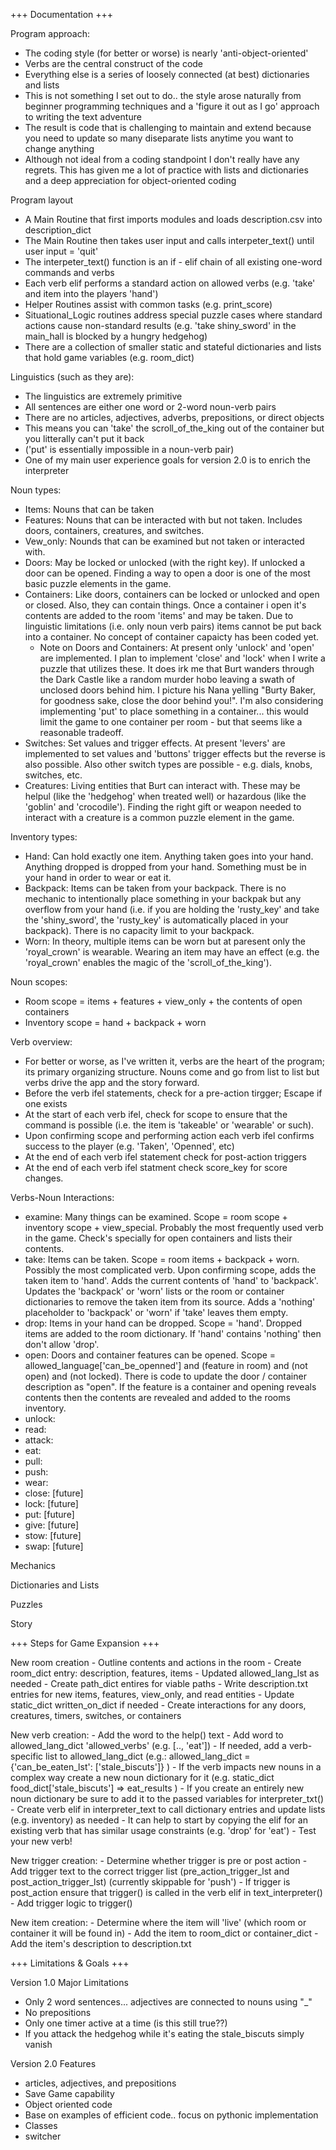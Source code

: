 +++ Documentation +++

Program approach:
- The coding style (for better or worse) is nearly 'anti-object-oriented'
- Verbs are the central construct of the code
- Everything else is a series of loosely connected (at best) dictionaries and lists
- This is not something I set out to do.. the style arose naturally from beginner programming techniques and a 'figure it out as I go' approach to writing the text adventure
- The result is code that is challenging to maintain and extend because you need to update so many diseparate lists anytime you want to change anything
- Although not ideal from a coding standpoint I don't really have any regrets. This has given me a lot of practice with lists and dictionaries and a deep appreciation for object-oriented coding

Program layout
- A Main Routine that first imports modules and loads description.csv into description_dict
- The Main Routine then takes user input and calls interpeter_text() until user input = 'quit'
- The interpeter_text() function is an if - elif chain of all existing one-word commands and verbs
- Each verb elif performs a standard action on allowed verbs (e.g. 'take' and item into the players 'hand')
- Helper Routines assist with common tasks (e.g. print_score)
- Situational_Logic routines address special puzzle cases where standard actions cause non-standard results (e.g. 'take shiny_sword' in the main_hall is blocked by a hungry hedgehog)
- There are a collection of smaller static and stateful dictionaries and lists that hold game variables (e.g. room_dict)

Linguistics (such as they are):
- The linguistics are extremely primitive
- All sentences are either one word or 2-word noun-verb pairs
- There are no articles, adjectives, adverbs, prepositions, or direct objects
- This means you can 'take' the scroll_of_the_king out of the container but you litterally can't put it back
- ('put' is essentially impossible in a noun-verb pair)
- One of my main user experience goals for version 2.0 is to enrich the interpreter

Noun types:
- Items: Nouns that can be taken
- Features: Nouns that can be interacted with but not taken. Includes doors, containers, creatures, and switches.
- Vew_only: Nounds that can be examined but not taken or interacted with.
- Doors: May be locked or unlocked (with the right key). If unlocked a door can be opened. Finding a way to open a door is one of the most basic puzzle elements in the game.
- Containers: Like doors, containers can be locked or unlocked and open or closed. Also, they can contain things. Once a container i open it's contents are added to the room 'items' and may be taken. Due to linguistic limitations (i.e. only noun verb pairs) items cannot be put back into a container. No concept of container capaicty has been coded yet.
	- Note on Doors and Containers: At present only 'unlock' and 'open' are implemented. I plan to implement 'close' and 'lock' when I write a puzzle that utilizes these. It does irk me that Burt wanders through the Dark Castle like a random murder hobo leaving a swath of unclosed doors behind him. I picture his Nana yelling "Burty Baker, for goodness sake, close the door behind you!". I'm also considering implementing 'put' <item> to place something in a container... this would limit the game to one container per room - but that seems like a reasonable tradeoff.
- Switches: Set values and trigger effects. At present 'levers' are implemented to set values and 'buttons' trigger effects but the reverse is also possible. Also other switch types are possible - e.g. dials, knobs, switches, etc.
- Creatures: Living entities that Burt can interact with. These may be helpul (like the 'hedgehog' when treated well) or hazardous (like the 'goblin' and 'crocodile'). Finding the right gift or weapon needed to interact with a creature is a common puzzle element in the game.

Inventory types:
- Hand: Can hold exactly one item. Anything taken goes into your hand. Anything dropped is dropped from your hand. Something must be in your hand in order to wear or eat it.
- Backpack: Items can be taken from your backpack. There is no mechanic to intentionally place something in your backpak but any overflow from your hand (i.e. if you are holding the 'rusty_key' and take the 'shiny_sword', the 'rusty_key' is automatically placed in your backpack). There is no capacity limit to your backpack.
- Worn: In theory, multiple items can be worn but at paresent only the 'royal_crown' is wearable. Wearing an item may have an effect (e.g. the 'royal_crown' enables the magic of the 'scroll_of_the_king').

Noun scopes:
- Room scope = items + features + view_only + the contents of open containers
- Inventory scope = hand + backpack + worn

Verb overview:
- For better or worse, as I've written it, verbs are the heart of the program; its primary organizing structure. Nouns come and go from list to list but verbs drive the app and the story forward.
- Before the verb ifel statements, check for a pre-action tirgger; Escape if one exists
- At the start of each verb ifel, check for scope to ensure that the command is possible (i.e. the item is 'takeable' or 'wearable' or such).
- Upon confirming scope and performing action each verb ifel confirms success to the player (e.g. 'Taken', 'Openned', etc)
- At the end of each verb ifel statement check for post-action triggers
- At the end of each verb ifel statment check score_key for score changes.

Verbs-Noun Interactions:
- examine: Many things can be examined. Scope = room scope + inventory scope + view_special. Probably the most frequently used verb in the game. Check's specially for open containers and lists their contents.
- take: Items can be taken. Scope = room items + backpack + worn. Possibly the most complicated verb. Upon confirming scope, adds the taken item to 'hand'. Adds the current contents of 'hand' to 'backpack'. Updates the 'backpack' or 'worn' lists or the room or container dictionaries to remove the taken item from its source.  Adds a 'nothing' placeholder to 'backpack' or 'worn' if 'take' leaves them empty.
- drop: Items in your hand can be dropped. Scope = 'hand'. Dropped items are added to the room dictionary. If 'hand' contains 'nothing' then don't allow 'drop'.
- open: Doors and container features can be opened. Scope = allowed_language['can_be_openned'] and (feature in room) and (not open) and (not locked). There is code to update the door / container description as "open". If the feature is a container and opening reveals contents then the contents are revealed and added to the rooms inventory.
- unlock:
- read:
- attack:
- eat:
- pull:
- push:
- wear:
- close: [future]
- lock: [future]
- put: [future]
- give: [future]
- stow: [future]
- swap: [future]

Mechanics

Dictionaries and Lists

Puzzles

Story

+++ Steps for Game Expansion +++

New room creation
	- Outline contents and actions in the room
	- Create room_dict entry: description, features, items
	- Updated allowed_lang_lst as needed
	- Create path_dict entires for viable paths
	- Write description.txt entries for new items, features, view_only, and read entities
	- Update static_dict written_on_dict if needed
	- Create interactions for any doors, creatures, timers, switches, or containers

New verb creation:
	- Add the word to the help() text
	- Add word to allowed_lang_dict 'allowed_verbs' (e.g. [.., 'eat'])
	- If needed, add a verb-specific list to allowed_lang_dict (e.g.: allowed_lang_dict = {'can_be_eaten_lst': ['stale_biscuts']} )
	- If the verb impacts new nouns in a complex way create a new noun dictionary for it (e.g. static_dict food_dict['stale_biscuts'] => eat_results )
		- If you create an entirely new noun dictionary be sure to add it to the passed variables for interpreter_txt()
		- Create verb elif in interpreter_text to call dictionary entries and update lists (e.g. inventory) as needed
		- It can help to start by copying the elif for an existing verb that has similar usage constraints (e.g. 'drop' for 'eat')
	- Test your new verb!

New trigger creation:
	- Determine whether trigger is pre or post action
	- Add trigger text to the correct trigger list (pre_action_trigger_lst and post_action_trigger_lst) (currently skippable for 'push')
	- If trigger is post_action ensure that trigger() is called in the verb elif in text_interpreter() 
	- Add trigger logic to trigger()

New item creation:
	- Determine where the item will 'live' (which room or container it will be found in)
	- Add the item to room_dict or container_dict
	- Add the item's description to description.txt

+++ Limitations & Goals +++

Version 1.0 Major Limitations
- Only 2 word sentences... adjectives are connected to nouns using "_"
- No prepositions
- Only one timer active at a time (is this still true??)
- If you attack the hedgehog while it's eating the stale_biscuts simply vanish

Version 2.0 Features
- articles, adjectives, and prepositions
- Save Game capability
- Object oriented code
- Base on examples of efficient code.. focus on pythonic implementation
- Classes
- switcher


